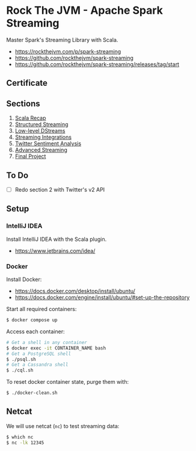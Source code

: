 # Rock The JVM - Apache Spark Streaming

Master Spark's Streaming Library with Scala.

- https://rockthejvm.com/p/spark-streaming
- https://github.com/rockthejvm/spark-streaming
- https://github.com/rockthejvm/spark-streaming/releases/tag/start

## Certificate

[//]: # (![Certificate of Completion]&#40;.github/certificate.png&#41;)

## Sections

1. [Scala Recap](src/main/scala/section1)
2. [Structured Streaming](src/main/scala/section2)
3. [Low-level DStreams](src/main/scala/section3)
4. [Streaming Integrations](src/main/scala/section4)
5. [Twitter Sentiment Analysis](src/main/scala/section5)
6. [Advanced Streaming](src/main/scala/section6)
7. [Final Project](src/main/scala/section7)

## To Do

- [ ] Redo section 2 with Twitter's v2 API

## Setup

### IntelliJ IDEA

Install IntelliJ IDEA with the Scala plugin.

- https://www.jetbrains.com/idea/

### Docker

Install Docker:

- https://docs.docker.com/desktop/install/ubuntu/
- https://docs.docker.com/engine/install/ubuntu/#set-up-the-repository

Start all required containers:

```bash
$ docker compose up
```

Access each container:

```bash
# Get a shell in any container
$ docker exec -it CONTAINER_NAME bash
# Get a PostgreSQL shell
$ ./psql.sh
# Get a Cassandra shell
$ ./cql.sh
```

To reset docker container state, purge them with:

```bash
$ ./docker-clean.sh
```

## Netcat

We will use netcat (`nc`) to test streaming data:

```bash
$ which nc
$ nc -lk 12345
```
